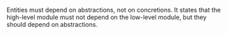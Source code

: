 Entities must depend on abstractions, not on concretions. It states that the high-level module must not depend on the low-level module, but they should depend on abstractions.

